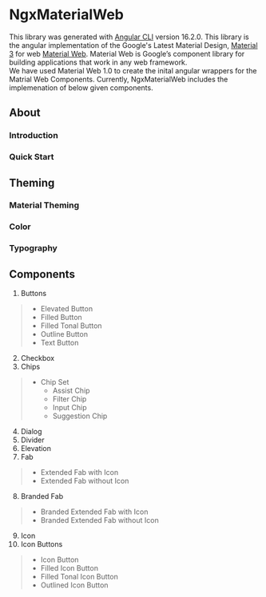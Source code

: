 # NgxMaterialWeb
This library was generated with [Angular CLI](https://github.com/angular/angular-cli) version 16.2.0. This library is the angular implementation of the Google's Latest Material Design, [Material 3](https://m3.material.io/) for web [Material Web](https://m3.material.io/develop/web). Material Web is Google’s component library for building applications that work in any web framework.  
We have used Material Web 1.0 to create the inital angular wrappers for the Matrial Web Components. Currently, NgxMaterialWeb includes the implemenation of below given components.

## About
### Introduction
### Quick Start
## Theming
### Material Theming
### Color
### Typography
## Components
1. Buttons
> * Elevated Button
> * Filled Button
> * Filled Tonal Button
> * Outline Button
> * Text Button
2. Checkbox
3. Chips
> * Chip Set
>   * Assist Chip
>   * Filter Chip
>   * Input Chip
>   * Suggestion Chip
4. Dialog
5. Divider
6. Elevation
7. Fab
> * Extended Fab with Icon
> * Extended Fab without Icon
8. Branded Fab
> * Branded Extended Fab with Icon
> * Branded Extended Fab without Icon
9. Icon
10. Icon Buttons
> * Icon Button
> * Filled Icon Button
> * Filled Tonal Icon Button
> * Outlined Icon Button
